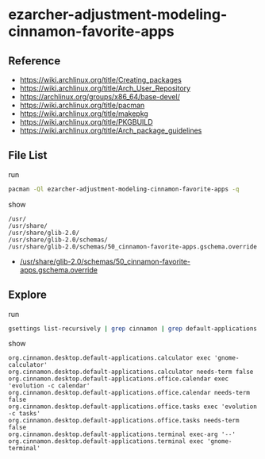 
# ezarcher-adjustment-modeling-cinnamon-favorite-apps


## Reference

* https://wiki.archlinux.org/title/Creating_packages
* https://wiki.archlinux.org/title/Arch_User_Repository
* https://archlinux.org/groups/x86_64/base-devel/
* https://wiki.archlinux.org/title/pacman
* https://wiki.archlinux.org/title/makepkg
* https://wiki.archlinux.org/title/PKGBUILD
* https://wiki.archlinux.org/title/Arch_package_guidelines


## File List

run

``` sh
pacman -Ql ezarcher-adjustment-modeling-cinnamon-favorite-apps -q
```

show

```
/usr/
/usr/share/
/usr/share/glib-2.0/
/usr/share/glib-2.0/schemas/
/usr/share/glib-2.0/schemas/50_cinnamon-favorite-apps.gschema.override
```

* [/usr/share/glib-2.0/schemas/50_cinnamon-favorite-apps.gschema.override](asset/overlay/usr/share/glib-2.0/schemas/50_cinnamon-favorite-apps.gschema.override)



## Explore

run

``` sh
gsettings list-recursively | grep cinnamon | grep default-applications | sort
```

show

```
org.cinnamon.desktop.default-applications.calculator exec 'gnome-calculator'
org.cinnamon.desktop.default-applications.calculator needs-term false
org.cinnamon.desktop.default-applications.office.calendar exec 'evolution -c calendar'
org.cinnamon.desktop.default-applications.office.calendar needs-term false
org.cinnamon.desktop.default-applications.office.tasks exec 'evolution -c tasks'
org.cinnamon.desktop.default-applications.office.tasks needs-term false
org.cinnamon.desktop.default-applications.terminal exec-arg '--'
org.cinnamon.desktop.default-applications.terminal exec 'gnome-terminal'
```

